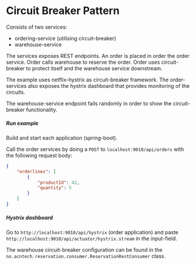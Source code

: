 # Circuit Breaker Pattern

Consists of two services:
- ordering-service (utilising circuit-breaker)
- warehouse-service

The services exposes REST endpoints.
An order is placed in order the order service. Order calls warehouse to reserve the order.
Order uses circuit-breaker to protect itself and the warehouse service downstream.

The example uses netflix-hystrix as circuit-breaker framework. The order-services
also exposes the hystrix dashboard that provides monitoring of the circuits.

The warehouse-service endpoint fails randomly in order to show the
circuit-breaker functionality.

##### Run example
Build and start each application (spring-boot). 

Call the order services by doing a `POST` to `localhost:9010/api/orders` with the following request body:
```json
{
    "orderlines": [
        {
            "productId": 42,
            "quantity": 5
        }
    ]
}
``` 

##### Hystrix dashboard
Go to `http://localhost:9010/api/hystrix` (order application) and paste 
`http://localhost:9010/api/actuator/hystrix.stream` in the input-field.

The warehouse circuit-breaker configuration can be found in the 
`no.acntech.reservation.consumer.ReservationRestConsumer` class.
